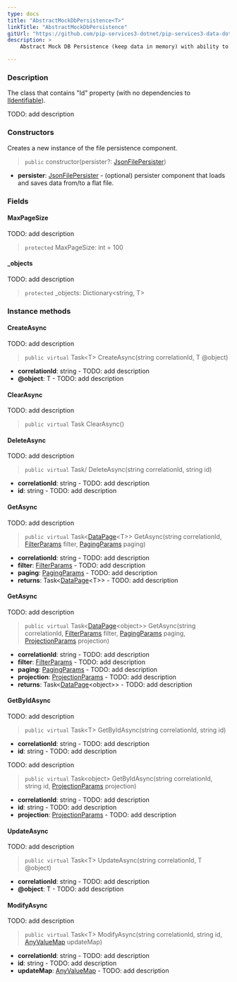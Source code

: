 ```yaml
---
type: docs
title: "AbstractMockDbPersistence<T>"
linkTitle: "AbstractMockDbPersistence"
gitUrl: "https://github.com/pip-services3-dotnet/pip-services3-data-dotnet"
description: >
    Abstract Mock DB Persistence (keep data in memory) with ability to test basic projections

---
```


### Description

The class that contains "Id" property (with no dependencies to [IIdentifiable](../../../commons/data/iidentifiable)).

TODO: add description


### Constructors
Creates a new instance of the file persistence component.

> `public` constructor(persister?: [JsonFilePersister<T>](../json_file_persister))

- **persister**: [JsonFilePersister<T>](../json_file_persister) - (optional) persister component that loads and saves data from/to a flat file.

### Fields

<span class="hide-title-link">

#### MaxPageSize
TODO: add description
> `protected` MaxPageSize: int = 100

#### _objects
TODO: add description
> `protected` _objects: Dictionary\<string, T\>

</span>


### Instance methods

#### CreateAsync
TODO: add description

> `public virtual` Task\<T\> CreateAsync(string correlationId, T @object)

- **correlationId**: string - TODO: add description
- **@object**: T - TODO: add description


#### ClearAsync
TODO: add description

> `public virtual` Task ClearAsync()


#### DeleteAsync
TODO: add description

> `public virtual` Task/<T/> DeleteAsync(string correlationId, string id)

- **correlationId**: string - TODO: add description
- **id**: string - TODO: add description


#### GetAsync
TODO: add description

> `public virtual` Task\<[DataPage](../../../commons/data/data_page)\<T\>\> GetAsync(string correlationId, [FilterParams](../../../commons/data/filter_params) filter, [PagingParams](../../../commons/data/paging_params) paging)

- **correlationId**: string - TODO: add description
- **filter**: [FilterParams](../../../commons/data/filter_params) - TODO: add description
- **paging**: [PagingParams](../../../commons/data/paging_params) - TODO: add description
- **returns**: Task\<[DataPage](../../../commons/data/data_page)\<T\>\> - TODO: add description


#### GetAsync
TODO: add description

> `public virtual` Task\<[DataPage](../../../commons/data/data_page)\<object\>\> GetAsync(string correlationId, [FilterParams](../../../commons/data/filter_params) filter, [PagingParams](../../../commons/data/paging_params) paging, [ProjectionParams](../../commons/data/projection_params) projection)

- **correlationId**: string - TODO: add description
- **filter**: [FilterParams](../../../commons/data/filter_params) - TODO: add description
- **paging**: [PagingParams](../../../commons/data/paging_params) - TODO: add description
- **projection**: [ProjectionParams](../../commons/data/projection_params) - TODO: add description
- **returns**: Task\<[DataPage](../../../commons/data/data_page)\<object\>\> - TODO: add description

#### GetByIdAsync
TODO: add description

> `public virtual` Task\<T\> GetByIdAsync(string correlationId, string id)

- **correlationId**: string - TODO: add description
- **id**: string - TODO: add description

TODO: add description

> `public virtual` Task\<object\> GetByIdAsync(string correlationId, string id, [ProjectionParams](../../commons/data/projection_params) projection)

- **correlationId**: string - TODO: add description
- **id**: string - TODO: add description
- **projection**: [ProjectionParams](../../commons/data/projection_params) - TODO: add description


#### UpdateAsync
TODO: add description

> `public virtual` Task\<T\> UpdateAsync(string correlationId, T @object)

- **correlationId**: string - TODO: add description
- **@object**: T - TODO: add description


#### ModifyAsync
TODO: add description

> `public virtual` Task\<T\> ModifyAsync(string correlationId, string id, [AnyValueMap](../../../commons/data/any_value_map) updateMap)

- **correlationId**: string - TODO: add description
- **id**: string - TODO: add description
- **updateMap**: [AnyValueMap](../../../commons/data/any_value_map) - TODO: add description


